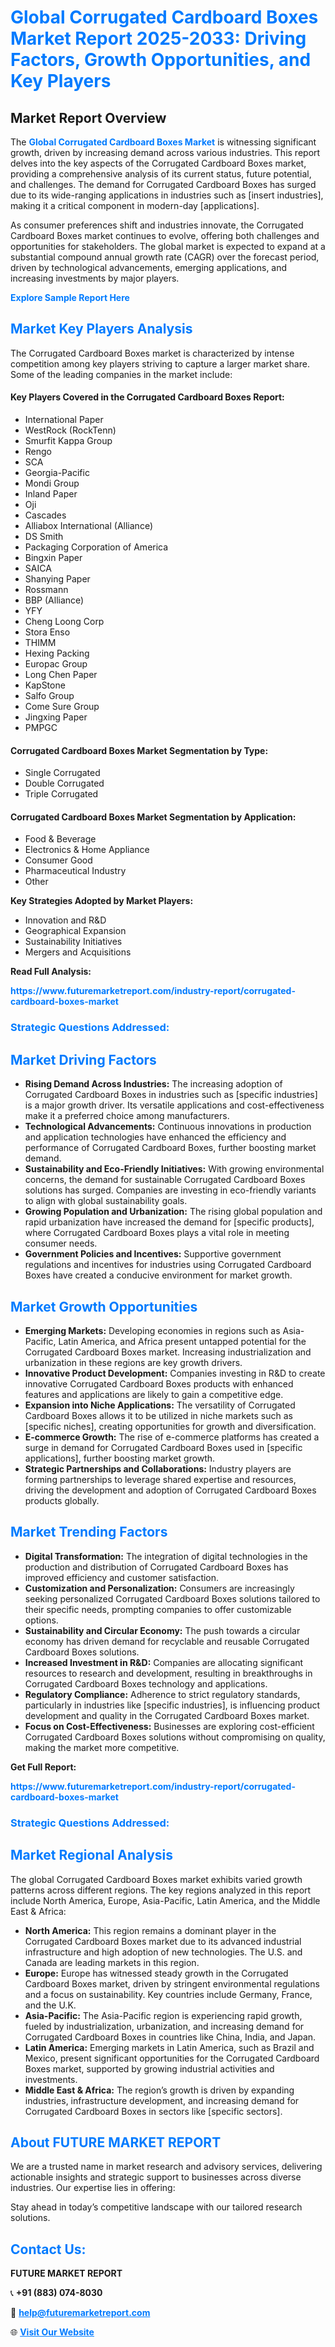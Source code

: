 <h1 style="color: #007BFF;">Global Corrugated Cardboard Boxes Market Report 2025-2033: Driving Factors, Growth Opportunities, and Key Players</h1>

<section id="overview">
<h2>Market Report Overview</h2>
<p>The <a href="https://www.futuremarketreport.com/industry-report/corrugated-cardboard-boxes-market" style="color: #007BFF; text-decoration: none;"><strong>Global Corrugated Cardboard Boxes Market</strong></a> is witnessing significant growth, driven by increasing demand across various industries. This report delves into the key aspects of the Corrugated Cardboard Boxes market, providing a comprehensive analysis of its current status, future potential, and challenges. The demand for Corrugated Cardboard Boxes has surged due to its wide-ranging applications in industries such as [insert industries], making it a critical component in modern-day [applications].</p>
<p>As consumer preferences shift and industries innovate, the Corrugated Cardboard Boxes market continues to evolve, offering both challenges and opportunities for stakeholders. The global market is expected to expand at a substantial compound annual growth rate (CAGR) over the forecast period, driven by technological advancements, emerging applications, and increasing investments by major players.</p>
</section>

<section id="overview">
<p><a href="https://www.futuremarketreport.com/request-sample/reportId=59778" style="color: #007BFF; text-decoration: none;"><strong>Explore Sample Report Here</strong></a></p>
</section>

<section id="key-players">
<h2 style="color: #007BFF;">Market Key Players Analysis</h2>
<p>The Corrugated Cardboard Boxes market is characterized by intense competition among key players striving to capture a larger market share. Some of the leading companies in the market include:</p>
<h4>Key Players Covered in the Corrugated Cardboard Boxes Report:</h4>
<ul><li>International Paper</li><li>WestRock (RockTenn)</li><li>Smurfit Kappa Group</li><li>Rengo</li><li>SCA</li><li>Georgia-Pacific</li><li>Mondi Group</li><li>Inland Paper</li><li>Oji</li><li>Cascades</li><li>Alliabox International (Alliance)</li><li>DS Smith</li><li>Packaging Corporation of America</li><li>Bingxin Paper</li><li>SAICA</li><li>Shanying Paper</li><li>Rossmann</li><li>BBP (Alliance)</li><li>YFY</li><li>Cheng Loong Corp</li><li>Stora Enso</li><li>THIMM</li><li>Hexing Packing</li><li>Europac Group</li><li>Long Chen Paper</li><li>KapStone</li><li>Salfo Group</li><li>Come Sure Group</li><li>Jingxing Paper</li><li>PMPGC</li></ul>
<h4>Corrugated Cardboard Boxes Market Segmentation by Type:</h4>
<ul><li>Single Corrugated</li><li>Double Corrugated</li><li>Triple Corrugated</li></ul>

<h4>Corrugated Cardboard Boxes Market Segmentation by Application:</h4>
<ul><li>Food &amp; Beverage</li><li>Electronics &amp; Home Appliance</li><li>Consumer Good</li><li>Pharmaceutical Industry</li><li>Other</li></ul>
<p><strong>Key Strategies Adopted by Market Players:</strong></p>
<ul>
<li>Innovation and R&D</li>
<li>Geographical Expansion</li>
<li>Sustainability Initiatives</li>
<li>Mergers and Acquisitions</li>
</ul>
</section>

<section>
<p><strong>Read Full Analysis: </strong></p><a href="https://www.futuremarketreport.com/industry-report/corrugated-cardboard-boxes-market" style="color: #007BFF; text-decoration: none;"><strong>https://www.futuremarketreport.com/industry-report/corrugated-cardboard-boxes-market</strong></a>
<h3 style="color: #007BFF;">Strategic Questions Addressed:</h3>
</section>

<section id="driving-factors">
<h2 style="color: #007BFF;">Market Driving Factors</h2>
<ul>
<li><strong>Rising Demand Across Industries:</strong> The increasing adoption of Corrugated Cardboard Boxes in industries such as [specific industries] is a major growth driver. Its versatile applications and cost-effectiveness make it a preferred choice among manufacturers.</li>
<li><strong>Technological Advancements:</strong> Continuous innovations in production and application technologies have enhanced the efficiency and performance of Corrugated Cardboard Boxes, further boosting market demand.</li>
<li><strong>Sustainability and Eco-Friendly Initiatives:</strong> With growing environmental concerns, the demand for sustainable Corrugated Cardboard Boxes solutions has surged. Companies are investing in eco-friendly variants to align with global sustainability goals.</li>
<li><strong>Growing Population and Urbanization:</strong> The rising global population and rapid urbanization have increased the demand for [specific products], where Corrugated Cardboard Boxes plays a vital role in meeting consumer needs.</li>
<li><strong>Government Policies and Incentives:</strong> Supportive government regulations and incentives for industries using Corrugated Cardboard Boxes have created a conducive environment for market growth.</li>
</ul>
</section>

<section id="growth-opportunities">
<h2 style="color: #007BFF;">Market Growth Opportunities</h2>
<ul>
<li><strong>Emerging Markets:</strong> Developing economies in regions such as Asia-Pacific, Latin America, and Africa present untapped potential for the Corrugated Cardboard Boxes market. Increasing industrialization and urbanization in these regions are key growth drivers.</li>
<li><strong>Innovative Product Development:</strong> Companies investing in R&D to create innovative Corrugated Cardboard Boxes products with enhanced features and applications are likely to gain a competitive edge.</li>
<li><strong>Expansion into Niche Applications:</strong> The versatility of Corrugated Cardboard Boxes allows it to be utilized in niche markets such as [specific niches], creating opportunities for growth and diversification.</li>
<li><strong>E-commerce Growth:</strong> The rise of e-commerce platforms has created a surge in demand for Corrugated Cardboard Boxes used in [specific applications], further boosting market growth.</li>
<li><strong>Strategic Partnerships and Collaborations:</strong> Industry players are forming partnerships to leverage shared expertise and resources, driving the development and adoption of Corrugated Cardboard Boxes products globally.</li>
</ul>
</section>

<section id="trending-factors">
<h2 style="color: #007BFF;">Market Trending Factors</h2>
<ul>
<li><strong>Digital Transformation:</strong> The integration of digital technologies in the production and distribution of Corrugated Cardboard Boxes has improved efficiency and customer satisfaction.</li>
<li><strong>Customization and Personalization:</strong> Consumers are increasingly seeking personalized Corrugated Cardboard Boxes solutions tailored to their specific needs, prompting companies to offer customizable options.</li>
<li><strong>Sustainability and Circular Economy:</strong> The push towards a circular economy has driven demand for recyclable and reusable Corrugated Cardboard Boxes solutions.</li>
<li><strong>Increased Investment in R&D:</strong> Companies are allocating significant resources to research and development, resulting in breakthroughs in Corrugated Cardboard Boxes technology and applications.</li>
<li><strong>Regulatory Compliance:</strong> Adherence to strict regulatory standards, particularly in industries like [specific industries], is influencing product development and quality in the Corrugated Cardboard Boxes market.</li>
<li><strong>Focus on Cost-Effectiveness:</strong> Businesses are exploring cost-efficient Corrugated Cardboard Boxes solutions without compromising on quality, making the market more competitive.</li>
</ul>
</section>

<section>
<p><strong>Get Full Report: </strong></p><a href="https://www.futuremarketreport.com/industry-report/corrugated-cardboard-boxes-market" style="color: #007BFF; text-decoration: none;"><strong>https://www.futuremarketreport.com/industry-report/corrugated-cardboard-boxes-market</strong></a>
<h3 style="color: #007BFF;">Strategic Questions Addressed:</h3>
</section>


<section id="regional-analysis">
<h2 style="color: #007BFF;">Market Regional Analysis</h2>
<p>The global Corrugated Cardboard Boxes market exhibits varied growth patterns across different regions. The key regions analyzed in this report include North America, Europe, Asia-Pacific, Latin America, and the Middle East & Africa:</p>
<ul>
<li><strong>North America:</strong> This region remains a dominant player in the Corrugated Cardboard Boxes market due to its advanced industrial infrastructure and high adoption of new technologies. The U.S. and Canada are leading markets in this region.</li>
<li><strong>Europe:</strong> Europe has witnessed steady growth in the Corrugated Cardboard Boxes market, driven by stringent environmental regulations and a focus on sustainability. Key countries include Germany, France, and the U.K.</li>
<li><strong>Asia-Pacific:</strong> The Asia-Pacific region is experiencing rapid growth, fueled by industrialization, urbanization, and increasing demand for Corrugated Cardboard Boxes in countries like China, India, and Japan.</li>
<li><strong>Latin America:</strong> Emerging markets in Latin America, such as Brazil and Mexico, present significant opportunities for the Corrugated Cardboard Boxes market, supported by growing industrial activities and investments.</li>
<li><strong>Middle East & Africa:</strong> The region’s growth is driven by expanding industries, infrastructure development, and increasing demand for Corrugated Cardboard Boxes in sectors like [specific sectors].</li>
</ul>
</section>

<footer>
<h2 style="color: #007BFF;">About FUTURE MARKET REPORT</h2>
<p>We are a trusted name in market research and advisory services, delivering actionable insights and strategic support to businesses across diverse industries. Our expertise lies in offering:</p>

<p>Stay ahead in today’s competitive landscape with our tailored research solutions.</p>

<h2 style="color: #007BFF;">Contact Us:</h2>
<p><strong>FUTURE MARKET REPORT</strong></p>
<p>📞 <strong>+91 (883) 074-8030</strong></p>
<p>📧 <strong><a href="mailto:help@futuremarketreport.com" style="color: #007BFF;">help@futuremarketreport.com</a></strong></p>
<p>🌐 <strong><a href="https://www.futuremarketreport.com/" style="color: #007BFF;">Visit Our Website</a></strong></p>
</footer>